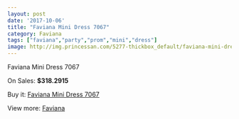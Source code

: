 ```yaml
---
layout: post
date: '2017-10-06'
title: "Faviana Mini Dress 7067"
category: Faviana
tags: ["faviana","party","prom","mini","dress"]
image: http://img.princessan.com/5277-thickbox_default/faviana-mini-dress-7067.jpg
---
```

Faviana Mini Dress 7067

On Sales: **$318.2915**
<a href="https://www.princessan.com/en/faviana/2451-faviana-mini-dress-7067.html"><amp-img layout="responsive" width="600" height="600" src="//img.princessan.com/5277-thickbox_default/faviana-mini-dress-7067.jpg" alt="Faviana Mini Dress 7067 0" /></a>
<a href="https://www.princessan.com/en/faviana/2451-faviana-mini-dress-7067.html"><amp-img layout="responsive" width="600" height="600" src="//img.princessan.com/5278-thickbox_default/faviana-mini-dress-7067.jpg" alt="Faviana Mini Dress 7067 1" /></a>

Buy it: [Faviana Mini Dress 7067](https://www.princessan.com/en/faviana/2451-faviana-mini-dress-7067.html "Faviana Mini Dress 7067")

View more: [Faviana](https://www.princessan.com/en/19-faviana "Faviana")